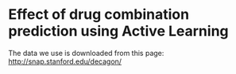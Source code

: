 # Effect of drug combination prediction using Active Learning

The data we use is downloaded from this page: http://snap.stanford.edu/decagon/

